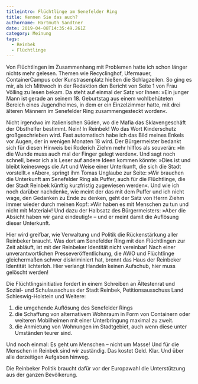 ```yaml
---
titleintro: Flüchtlinge am Senefelder Ring
title: Kennen Sie das auch?
authorname: Hartmuth Sandtner
date: 2019-04-08T14:35:49.261Z
category: Meinung
tags:
  - Reinbek
  - Flüchtlinge
---
```

Von Flüchtlingen im Zusammenhang mit Problemen hatte ich schon länger nichts mehr gelesen. Themen wie Recyclinghof, Ufermauer, ContainerCampus oder Kunstrasenplatz hießen die Schlagzeilen. So ging es mir, als ich Mittwoch in der Redaktion den Bericht von Seite 1 von Frau Völling zu lesen bekam. Da steht auf einmal der Satz vor Ihnen: »Ein junger Mann ist gerade an seinem 18. Geburtstag aus einem wohlbehüteten Bereich eines Jugendheimes, in dem er ein Einzelzimmer hatte, mit drei älteren Männern im Senefelder Ring zusammengesteckt worden«. 

Nicht irgendwo im italienischen Süden, wo die Mafia das Sklavengeschäft der Obsthelfer bestimmt. Nein! In Reinbek! Wo das Wort Kinderschutz großgeschrieben wird. Fast automatisch habe ich das Bild meines Enkels vor Augen, der in wenigen Monaten 18 wird. Der Bürgermeister bedankt sich für diesen Hinweis bei Roderich Ziehm mehr hilflos als souverän: »In die Wunde muss auch mal der Finger gelegt werden«. Und sagt noch schnell, bevor ich als Leser auf andere Ideen kommen könnte: »Dies ist und bleibt keineswegs die Art und Weise einer Unterkunft, die sich die Stadt vorstellt.« »Aber«, springt ihm Tomas Unglaube zur Seite: »Wir brauchen die Unterkunft am Senefelder Ring als Puffer, auch für die Flüchtlinge, die der Stadt Reinbek künftig kurzfristig zugewiesen werden«. Und wie ich noch darüber nachdenke, wie meint der das mit dem Puffer und ich nicht wage, den Gedanken zu Ende zu denken, geht der Satz von Herrn Ziehm immer wieder durch meinen Kopf: »Wir haben es mit Menschen zu tun und nicht mit Material«! Und dazu der Halbsatz des Bürgermeisters: »Aber die Absicht haben wir ganz eindeutig!« – und er meint damit die Auflösung dieser Unterkunft. 

Hier wird greifbar, wie Verwaltung und Politik die Rückenstärkung aller Reinbeker braucht. Was dort am Senefelder Ring mit den Flüchtlingen zur Zeit abläuft, ist  mit der Reinbeker Identität nicht vereinbar! Nach einer unverantwortlichen Presseveröffentlichung, die AWO und Flüchtlinge gleichermaßen schwer diskriminiert hat, brennt das Haus der Reinbeker Identität lichterloh. Hier verlangt Handeln keinen Aufschub, hier muss gelöscht werden! 

Die Flüchtlingsinitiative fordert in einem Schreiben an Ältestenrat  und Sozial- und Schulausschuss der Stadt Reinbek, Petitionsausschuss Land Schleswig-Holstein und Weitere:   

1. die umgehende Auflösung des Senefelder Rings
2. die Schaffung von alternativem Wohnraum in Form von Containern oder weiteren Mobilheimen mit einer Unterbringung maximal zu zweit.
3. die Anmietung von Wohnungen im Stadtgebiet, auch wenn diese unter Umständen teurer sind.

Und noch einmal: Es geht um Menschen – nicht um Masse! Und für die Menschen in Reinbek sind wir zuständig. Das kostet Geld. Klar. Und über alle derzeitigen Aufgaben hinweg.  

Die Reinbeker Politik braucht dafür vor der Europawahl die Unterstützung aus der ganzen Bevölkerung.
